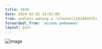 ```yaml
---
title: 1634
date: 2024-02-01 14:01:09
from: endless шизing ⍼ (channel1162404975)
forwarded\_from: 'ассоль рябинина'
layout: post
---
```


![image](photos/photo_244@01-02-2024_14-01-09.jpg)


